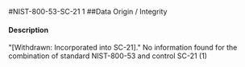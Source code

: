 #NIST-800-53-SC-21 1
##Data Origin / Integrity
#### Description
"[Withdrawn: Incorporated into SC-21]."
No information found for the combination of standard NIST-800-53 and control SC-21 (1)
